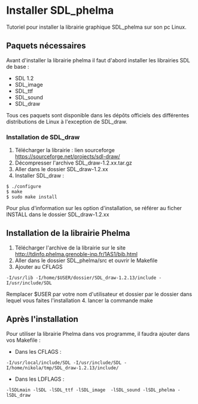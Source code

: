 # Installer SDL_phelma

Tutoriel pour installer la librairie graphique SDL_phelma sur son pc Linux.

## Paquets nécessaires
Avant d'installer la librairie phelma il faut d'abord installer les librairies SDL de base :
* SDL 1.2
* SDL_image
* SDL_ttf
* SDL_sound
* SDL_draw

Tous ces paquets sont disponible dans les dépôts officiels des différentes distributions de Linux à l'exception de SDL_draw.

### Installation de SDL_draw
1. Télécharger la librairie : lien sourceforge https://sourceforge.net/projects/sdl-draw/
2. Décompresser l'archive SDL_draw-1.2.xx.tar.gz
3. Aller dans le dossier SDL_draw-1.2.xx
4. Installer SDL_draw :
```
$ ./configure
$ make
$ sudo make install
```
Pour plus d'information sur les option d'installation, se référer au ficher INSTALL dans le dossier SDL_draw-1.2.xx

## Installation de la librairie Phelma
1. Télécharger l'archive de la librairie sur le site http://tdinfo.phelma.grenoble-inp.fr/1AS1/bib.html
2. Aller dans le dossier SDL_phelma/src et ouvrir le Makefile
3. Ajouter au CFLAGS

```
-I/usr/lib -I/home/$USER/dossier/SDL_draw-1.2.13/include -I/usr/include/SDL
```

Remplacer $USER par votre nom d'utilisateur et dossier par le dossier dans lequel vous faites l'installation
4. lancer la commande make

## Après l'installation
Pour utiliser la librairie Phelma dans vos programme, il faudra ajouter dans vos Makefile :
 * Dans les CFLAGS :
 ```
-I/usr/local/include/SDL -I/usr/include/SDL -I/home/nikola/tmp/SDL_draw-1.2.13/include/
 ```
 * Dans les LDFLAGS :
 ```
-lSDLmain -lSDL -lSDL_ttf -lSDL_image  -lSDL_sound -lSDL_phelma -lSDL_draw
 ```
